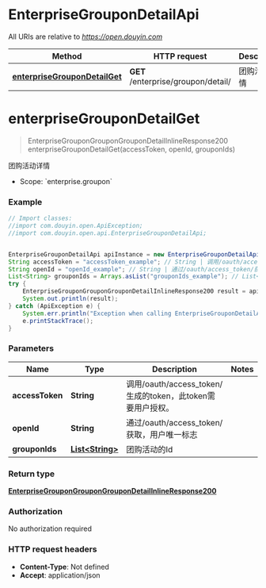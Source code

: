 # EnterpriseGrouponDetailApi

All URIs are relative to *https://open.douyin.com*

Method | HTTP request | Description
------------- | ------------- | -------------
[**enterpriseGrouponDetailGet**](EnterpriseGrouponDetailApi.md#enterpriseGrouponDetailGet) | **GET** /enterprise/groupon/detail/ | 团购活动详情

<a name="enterpriseGrouponDetailGet"></a>
# **enterpriseGrouponDetailGet**
> EnterpriseGrouponGrouponGrouponDetailInlineResponse200 enterpriseGrouponDetailGet(accessToken, openId, grouponIds)

团购活动详情

* Scope: &#x60;enterprise.groupon&#x60; 

### Example
```java
// Import classes:
//import com.douyin.open.ApiException;
//import com.douyin.open.api.EnterpriseGrouponDetailApi;


EnterpriseGrouponDetailApi apiInstance = new EnterpriseGrouponDetailApi();
String accessToken = "accessToken_example"; // String | 调用/oauth/access_token/生成的token，此token需要用户授权。
String openId = "openId_example"; // String | 通过/oauth/access_token/获取，用户唯一标志
List<String> grouponIds = Arrays.asList("grouponIds_example"); // List<String> | 团购活动的Id
try {
    EnterpriseGrouponGrouponGrouponDetailInlineResponse200 result = apiInstance.enterpriseGrouponDetailGet(accessToken, openId, grouponIds);
    System.out.println(result);
} catch (ApiException e) {
    System.err.println("Exception when calling EnterpriseGrouponDetailApi#enterpriseGrouponDetailGet");
    e.printStackTrace();
}
```

### Parameters

Name | Type | Description  | Notes
------------- | ------------- | ------------- | -------------
 **accessToken** | **String**| 调用/oauth/access_token/生成的token，此token需要用户授权。 |
 **openId** | **String**| 通过/oauth/access_token/获取，用户唯一标志 |
 **grouponIds** | [**List&lt;String&gt;**](String.md)| 团购活动的Id |

### Return type

[**EnterpriseGrouponGrouponGrouponDetailInlineResponse200**](EnterpriseGrouponGrouponGrouponDetailInlineResponse200.md)

### Authorization

No authorization required

### HTTP request headers

 - **Content-Type**: Not defined
 - **Accept**: application/json

